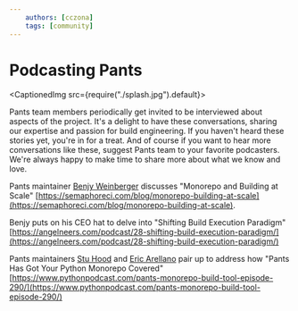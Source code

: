 ```yaml
---
    authors: [cczona]
    tags: [community]
---
```


# Podcasting Pants

<CaptionedImg src={require("./splash.jpg").default}></CaptionedImg>

<!--truncate-->

Pants team members periodically get invited to be interviewed about aspects of the project. It's a delight to have these conversations, sharing our expertise and passion for build engineering. If you haven't heard these stories yet, you're in for a treat. And of course if you want to hear more conversations like these, suggest Pants team to your favorite podcasters. We're always happy to make time to share more about what we know and love.

Pants maintainer [Benjy Weinberger](__GHOST_URL__/author/benjy/) discusses "Monorepo and Building at Scale" [https://semaphoreci.com/blog/monorepo-building-at-scale](https://semaphoreci.com/blog/monorepo-building-at-scale).

Benjy puts on his CEO hat to delve into "Shifting Build Execution Paradigm" [https://angelneers.com/podcast/28-shifting-build-execution-paradigm/](https://angelneers.com/podcast/28-shifting-build-execution-paradigm/)

Pants maintainers [Stu Hood](__GHOST_URL__/author/stu/) and [Eric Arellano](__GHOST_URL__/author/eric/) pair up to address how "Pants Has Got Your Python Monorepo Covered" [https://www.pythonpodcast.com/pants-monorepo-build-tool-episode-290/](https://www.pythonpodcast.com/pants-monorepo-build-tool-episode-290/)